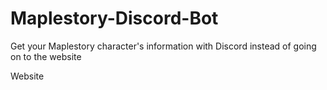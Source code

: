 # Maplestory-Discord-Bot
Get your Maplestory character's information with Discord instead of going on to the website  

Website
